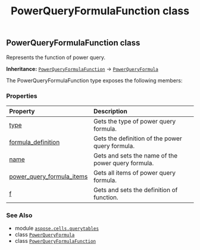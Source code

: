 ﻿---
title: PowerQueryFormulaFunction class
second_title: Aspose.Cells for Python via .NET API References
description: 
type: docs
weight: 40
url: /aspose.cells.querytables/powerqueryformulafunction/
is_root: false
---

## PowerQueryFormulaFunction class

Represents the function of power query.



**Inheritance:** [`PowerQueryFormulaFunction`](/cells/python-net/aspose.cells.querytables/powerqueryformulafunction) → 
[`PowerQueryFormula`](/cells/python-net/aspose.cells.querytables/powerqueryformula)



The PowerQueryFormulaFunction type exposes the following members:

### Properties
| Property | Description |
| :- | :- |
| [type](/cells/python-net/aspose.cells.querytables/powerqueryformulafunction/type) | Gets the type of power query formula. |
| [formula_definition](/cells/python-net/aspose.cells.querytables/powerqueryformulafunction/formula_definition) | Gets the definition of the power query formula. |
| [name](/cells/python-net/aspose.cells.querytables/powerqueryformulafunction/name) | Gets and sets the name of the power query formula. |
| [power_query_formula_items](/cells/python-net/aspose.cells.querytables/powerqueryformulafunction/power_query_formula_items) | Gets all items of power query formula. |
| [f](/cells/python-net/aspose.cells.querytables/powerqueryformulafunction/f) | Gets and sets the definition of function. |



### See Also
* module [`aspose.cells.querytables`](..)
* class [`PowerQueryFormula`](/cells/python-net/aspose.cells.querytables/powerqueryformula)
* class [`PowerQueryFormulaFunction`](/cells/python-net/aspose.cells.querytables/powerqueryformulafunction)
